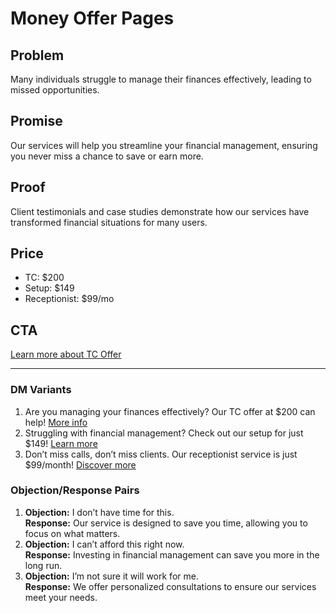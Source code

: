 # Money Offer Pages

## Problem
Many individuals struggle to manage their finances effectively, leading to missed opportunities.  

## Promise
Our services will help you streamline your financial management, ensuring you never miss a chance to save or earn more.  

## Proof
Client testimonials and case studies demonstrate how our services have transformed financial situations for many users.  

## Price
- TC: $200  
- Setup: $149  
- Receptionist: $99/mo  

## CTA
[Learn more about TC Offer]({TC_LINK})

---

### DM Variants
1. Are you managing your finances effectively? Our TC offer at $200 can help! [More info]({TC_LINK})
2. Struggling with financial management? Check out our setup for just $149! [Learn more]({SETUP_LINK})
3. Don’t miss calls, don’t miss clients. Our receptionist service is just $99/month! [Discover more]({RECEPTION_LINK})

### Objection/Response Pairs
1. **Objection:** I don’t have time for this.  
   **Response:** Our service is designed to save you time, allowing you to focus on what matters.
2. **Objection:** I can’t afford this right now.  
   **Response:** Investing in financial management can save you more in the long run.
3. **Objection:** I’m not sure it will work for me.  
   **Response:** We offer personalized consultations to ensure our services meet your needs.